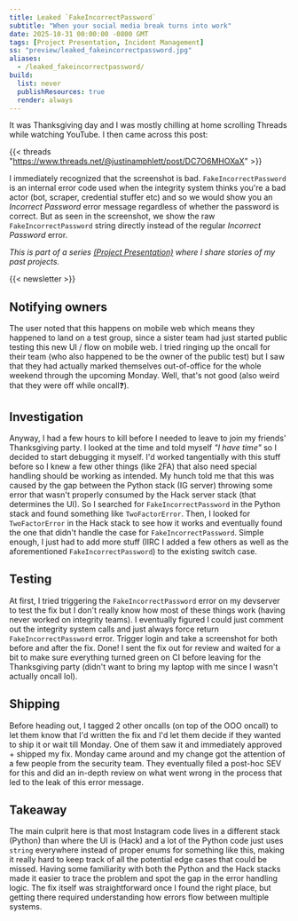 ```yaml
---
title: Leaked `FakeIncorrectPassword`
subtitle: "When your social media break turns into work"
date: 2025-10-31 00:00:00 -0800 GMT
tags: [Project Presentation, Incident Management]
ss: "preview/leaked_fakeincorrectpassword.jpg"
aliases:
  - /leaked_fakeincorrectpassword/
build:
  list: never
  publishResources: true
  render: always
---
```


It was Thanksgiving day and I was mostly chilling at home scrolling Threads while watching YouTube. I then came across this post:

{{< threads "https://www.threads.net/@justinamphlett/post/DC7O6MHOXaX" >}}

I immediately recognized that the screenshot is bad. `FakeIncorrectPassword` is an internal error code used when the integrity system thinks you're a bad actor (bot, scraper, credential stuffer etc) and so we would show you an _Incorrect Password_ error message regardless of whether the password is correct. But as seen in the screenshot, we show the raw `FakeIncorrectPassword` string directly instead of the regular _Incorrect Password_ error.

_This is part of a series [(Project Presentation)](/blog/project-presentation/) where I share stories of my past projects._

{{< newsletter >}}

## Notifying owners

The user noted that this happens on mobile web which means they happened to land on a test group, since a sister team had just started public testing this new UI / flow on mobile web. I tried ringing up the oncall for their team (who also happened to be the owner of the public test) but I saw that they had actually marked themselves out-of-office for the whole weekend through the upcoming Monday. Well, that's not good (also weird that they were off while oncall❓).

## Investigation

Anyway, I had a few hours to kill before I needed to leave to join my friends' Thanksgiving party. I looked at the time and told myself _"I have time"_ so I decided to start debugging it myself. I'd worked tangentially with this stuff before so I knew a few other things (like 2FA) that also need special handling should be working as intended. My hunch told me that this was caused by the gap between the Python stack (IG server) throwing some error that wasn't properly consumed by the Hack server stack (that determines the UI). So I searched for `FakeIncorrectPassword` in the Python stack and found something like `TwoFactorError`. Then, I looked for `TwoFactorError` in the Hack stack to see how it works and eventually found the one that didn't handle the case for `FakeIncorrectPassword`. Simple enough, I just had to add more stuff (IIRC I added a few others as well as the aforementioned `FakeIncorrectPassword`) to the existing switch case.

## Testing

At first, I tried triggering the `FakeIncorrectPassword` error on my devserver to test the fix but I don't really know how most of these things work (having never worked on integrity teams). I eventually figured I could just comment out the integrity system calls and just always force return `FakeIncorrectPassword` error. Trigger login and take a screenshot for both before and after the fix. Done! I sent the fix out for review and waited for a bit to make sure everything turned green on CI before leaving for the Thanksgiving party (didn't want to bring my laptop with me since I wasn't actually oncall lol).

## Shipping

Before heading out, I tagged 2 other oncalls (on top of the OOO oncall) to let them know that I'd written the fix and I'd let them decide if they wanted to ship it or wait till Monday. One of them saw it and immediately approved + shipped my fix. Monday came around and my change got the attention of a few people from the security team. They eventually filed a post-hoc SEV for this and did an in-depth review on what went wrong in the process that led to the leak of this error message.

## Takeaway

The main culprit here is that most Instagram code lives in a different stack (Python) than where the UI is (Hack) and a lot of the Python code just uses `string` everywhere instead of proper enums for something like this, making it really hard to keep track of all the potential edge cases that could be missed. Having some familiarity with both the Python and the Hack stacks made it easier to trace the problem and spot the gap in the error handling logic. The fix itself was straightforward once I found the right place, but getting there required understanding how errors flow between multiple systems.